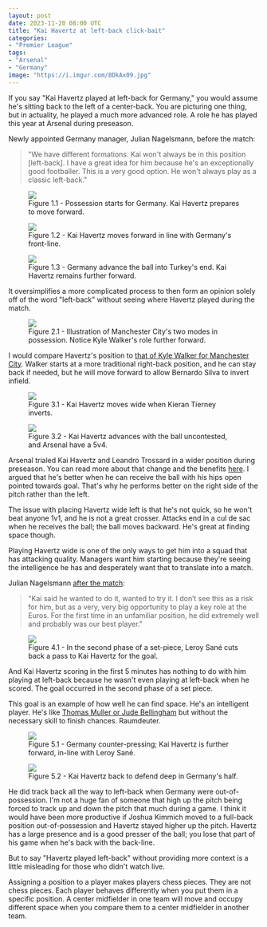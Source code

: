 ```yaml
---
layout: post
date: 2023-11-20 08:00 UTC
title: "Kai Havertz at left-back click-bait" 
categories:
- "Premier League"
tags:
- "Arsenal"
- "Germany"
image: "https://i.imgur.com/8DkAx09.jpg"
---
```


If you say "Kai Havertz played at left-back for Germany," you would assume he's sitting back to the left of a center-back. You are picturing one thing, but in actuality, he played a much more advanced role. A role he has played this year at Arsenal during preseason.

<!---more--->

Newly appointed Germany manager, Julian Nagelsmann, before the match:

> "We have different formations. Kai won't always be in this position [left-back]. I have a great idea for him because he's an exceptionally good footballer. This is a very good option. He won't always play as a classic left-back."


<figure>
    <img src="https://i.imgur.com/n81nmdP.jpg">
    <figcaption>Figure 1.1 - Possession starts for Germany. Kai Havertz prepares to move forward.</figcaption>
</figure> 

<figure>
    <img src="https://i.imgur.com/8DkAx09.jpg">
    <figcaption>Figure 1.2 - Kai Havertz moves forward in line with Germany's front-line.</figcaption>
</figure> 

<figure>
    <img src="https://i.imgur.com/68VnJio.jpg">
    <figcaption>Figure 1.3 - Germany advance the ball into Turkey's end. Kai Havertz remains further forward.</figcaption>
</figure> 

It oversimplifies a more complicated process to then form an opinion solely off of the word "left-back" without seeing where Havertz played during the match.

<figure>
    <img src="https://i.imgur.com/lk5dZaG.jpg">
    <figcaption>Figure 2.1 - Illustration of Manchester City's two modes in possession. Notice Kyle Walker's role further forward.</figcaption>
</figure> 

I would compare Havertz's position to [that of Kyle Walker for Manchester City](https://tacticsjournal.com/2023/11/06/manchester-citys-slow-buildup-deep-counters-bournemouths-low-block/). Walker starts at a more traditional right-back position, and he can stay back if needed, but he will move forward to allow Bernardo Silva to invert infield. 

<figure>
    <img src="https://i.imgur.com/S0peqQd.jpg">
    <figcaption>Figure 3.1 - Kai Havertz moves wide when Kieran Tierney inverts.</figcaption>
</figure> 

<figure>
    <img src="https://i.imgur.com/I9HbBb7.jpg">
    <figcaption>Figure 3.2 - Kai Havertz advances with the ball uncontested, and Arsenal have a 5v4.</figcaption>
</figure> 

Arsenal trialed Kai Havertz and Leandro Trossard in a wider position during preseason. You can read more about that change and the benefits [here](https://tacticsjournal.com/2023/07/14/arsenal-left-midfielder-experiment/). I argued that he's better when he can receive the ball with his hips open pointed towards goal. That's why he performs better on the right side of the pitch rather than the left. 

The issue with placing Havertz wide left is that he's not quick, so he won't beat anyone 1v1, and he is not a great crosser. Attacks end in a cul de sac when he receives the ball; the ball moves backward. He's great at finding space though. 

Playing Havertz wide is one of the only ways to get him into a squad that has attacking quality. Managers want him starting because they're seeing the intelligence he has and desperately want that to translate into a match. 

Julian Nagelsmann [after the match](https://www.getfootballnewsgermany.com/2023/julian-nagelsmann-suggests-kai-havertz-at-left-back-was-is-not-a-one-time-thing/):

> "Kai said he wanted to do it, wanted to try it. I don’t see this as a risk for him, but as a very, very big opportunity to play a key role at the Euros. For the first time in an unfamiliar position, he did extremely well and probably was our best player."

<figure>
    <img src="https://i.imgur.com/U6e2f45.jpg">
    <figcaption>Figure 4.1 - In the second phase of a set-piece, Leroy Sané cuts back a pass to Kai Havertz for the goal.</figcaption>
</figure> 

And Kai Havertz scoring in the first 5 minutes has nothing to do with him playing at left-back because he wasn't even playing at left-back when he scored. The goal occurred in the second phase of a set piece.

This goal is an example of how well he can find space. He's an intelligent player. He's like [Thomas Muller or Jude Bellingham](https://tacticsjournal.com/2023/10/31/jude-bellingham-the-worlds-best-interpreter-of-space/) but without the necessary skill to finish chances. Raumdeuter.

<figure>
    <img src="https://i.imgur.com/h14Pm6r.jpg">
    <figcaption>Figure 5.1 - Germany counter-pressing; Kai Havertz is further forward, in-line with Leroy Sané.</figcaption>
</figure> 

<figure>
    <img src="https://i.imgur.com/8bKnhfs.jpg">
    <figcaption>Figure 5.2 - Kai Havertz back to defend deep in Germany's half.</figcaption>
</figure> 

He did track back all the way to left-back when Germany were out-of-possession. I'm not a huge fan of someone that high up the pitch being forced to track up and down the pitch that much during a game. I think it would have been more productive if Joshua Kimmich moved to a full-back position out-of-possession and Havertz stayed higher up the pitch. Havertz has a large presence and is a good presser of the ball; you lose that part of his game when he's back with the back-line.

But to say "Havertz played left-back" without providing more context is a little misleading for those who didn't watch live.  

Assigning a position to a player makes players chess pieces. They are not chess pieces. Each player behaves differently when you put them in a specific position. A center midfielder in one team will move and occupy different space when you compare them to a center midfielder in another team.